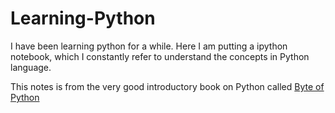 # Learning-Python
  I have been learning python for a while. 
  Here I am putting a ipython notebook, which I constantly refer to understand the concepts in Python language. 
  
  This notes is from the very good introductory book on Python called [Byte of Python](http://python.swaroopch.com/)
